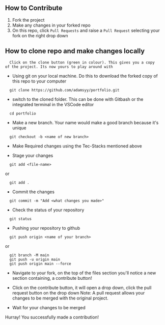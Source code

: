 ## How to Contribute

1. Fork the project
2. Make any changes in your forked repo
3. On this repo, click `Pull Requests` and raise a `Pull Request` selecting your fork on the right drop down


## How to clone repo and make changes locally

```
  Click on the clone button (green in colour). This gives you a copy of the project. Its now yours to play around with
```

- Using git on your local machine. Do this to download the forked copy of this repo to your computer

```
  git clone https://github.com/adamsyy/portfolio.git
```

- switch to the cloned folder. This can be done with Gitbash or the integrated terminal in the VSCode editor

```
  cd portfolio
```

- Make a new branch. Your name would make a good branch because it's unique

```
  git checkout -b <name of new branch>
```

- Make Required changes using the Tec-Stacks mentioned above

- Stage your changes

```
  git add <file-name>
```

or

```
  git add .
```

- Commit the changes

```
  git commit -m "Add <what changes you made>"
```

- Check the status of your repository

```
  git status
```

- Pushing your repository to github

```
  git push origin <name of your branch>
```

or

```
  git branch -M main
  git push -u origin main
  git push origin main --force
```

- Navigate to your fork, on the top of the files section you'll notice a new section containing, a contribute button!
- Click on the contribute button, it will open a drop down, click the pull request button on the drop down
  Note: A pull request allows your changes to be merged with the original project.

- Wait for your changes to be merged

Hurray! You successfully made a contribution!